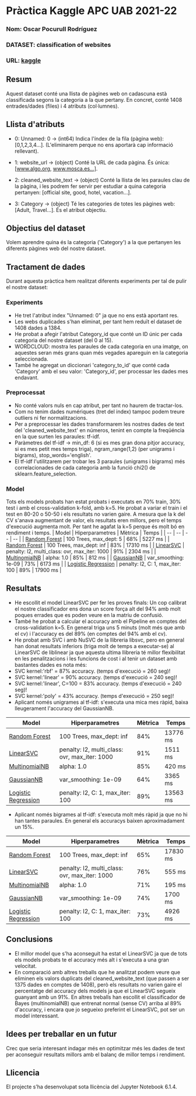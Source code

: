 # Pràctica Kaggle APC UAB 2021-22
### Nom: Oscar Pocurull Rodríguez
### DATASET: classification of websites
### URL: [kaggle](http://www.kaggle.com/hetulmehta/website-classification)
## Resum
Aquest dataset conté una llista de pàgines web on cadascuna està classificada segons la categoria a la que pertany.
En concret, conté 1408 entrades/dades (files) i 4 atributs (col·lumnes).
## Llista d'atributs
- 0: Unnamed: 0 -> (int64) Indica l'índex de la fila (pàgina web): [0,1,2,3,4...]. (L'eliminarem perque no ens aportarà cap informació rellevant).

- 1: website_url -> (object) Conté la URL de cada pàgina. És única: [www.algo.org, www.mosca.es...].

- 2: cleaned_website_text -> (object) Conté la llista de les paraules clau de la pàgina, i les podrem fer servir per estudiar a quina categoria pertanyen: [official site, good, hotel, vacation...].

- 3: Category -> (object) Té les categories de totes les pàgines web: [Adult, Travel...]. És el atribut objectiu.
## Objectius del dataset
Volem aprendre quina és la categoria ('Category') a la que pertanyen les diferents pàgines web del nostre dataset.
## Tractament de dades
Durant aquesta pràctica hem realitzat diferents experiments per tal de pulir el nostre dataset:
### Experiments
- He tret l'atribut index "Unnamed: 0" ja que no ens està aportant res.
- Les webs duplicades s'han eliminat, per tant hem reduït el dataset de 1408 dades a 1384.
- He probat a afegir l'atribut Category_id que conté un ID únic per cada categoria del nostre dataset (del 0 al 15).
- WORDCLOUD: mostra les paraules de cada categoria en una imatge, on aquestes seran més grans quan més vegades apareguin en la categoria seleccionada.
- També he agregat un diccionari 'category_to_id' que conté cada 'Category' amb el seu valor: 'Category_id', per processar les dades mes endavant.

### Preprocessat
- No conté valors nuls en cap atribut, per tant no haurem de tractar-los.
- Com no tenim dades numériques (tret del index) tampoc podem treure outliers ni fer normalitzacions.
- Per a preprocessar les dades transformarem les nostres dades de text del 'cleaned_website_text' en números, tenint en compte la freqüéncia en la que surten les paraules: tf-idf.
- Paràmetres del tf-idf -> min_df: 6 (si es mes gran dona pitjor accuracy, si es mes petit mes temps triga), ngram_range(1,2) (per unigrams i bigrams), stop_words='english'.
- El tf-idf l'utilitzarem per trobar les 3 paraules (unigrams i bigrams) més correlacionades de cada categoria amb la funció chi2() de sklearn.feature_selection.
### Model
Tots els models probats han estat probats i executats en 70% train, 30% test i amb el cross-validation k-fold, amb k=5.
He probat a variar el train i el test en 80-20 o 50-50 i els resultats no varien gaire.
A mesura que la k del CV s'anava augmentant de valor, els resultats eren millors, pero el temps d'execució augmenta molt. Per tant he agafat la k=5 perque és molt bó en rendiment i temps.
| Model | Hiperparametres | Mètrica | Temps |
| -- | -- | -- | -- |
| [Random Forest](link) | 100 Trees, max_dept: 5 | 68% | 5227 ms |
| [Random Forest](link) | 100 Trees, max_dept: inf | 83% | 17310 ms |
| [LinearSVC](link) | penalty: l2, multi_class: ovr, max_iter: 1000 | 91% | 2304 ms |
| [MultinomialNB](link) | alpha: 1.0 | 85% | 812 ms |
| [GaussianNB](link) | var_smoothing: 1e-09 | 73% | 6173 ms |
| [Logistic Regression](link) | penalty: l2, C: 1, max_iter: 100 | 89% | 17900 ms |
## Resultats
- He escollit el model LinearSVC per fer les proves finals:
Un cop calibrat el nostre classificador ens dona un score força alt del 94% amb molt poques errades que es poden veure en la matriu de confusió.
- També he probat a calcular el accuracy amb el Pipeline en comptes del cross-validation k=5. En general triga uns 5 minuts (molt més que amb el cv) i l'accuracy es del 89% (en comptes del 94% amb el cv).
- He probat amb SVC i amb NuSVC de la llibreria libsvc, pero en general han donat resultats inferiors (triga molt de temps a executar-se) al LinearSVC de liblinear ja que aquesta ultima llibreria té millor flexibilitat en les penalitzacions i les funcions de cost i al tenir un dataset amb bastantes dades es nota més:
- SVC kernel:'rbf' = 87% accuracy. (temps d'execució = 260 seg)!
- SVC kernel:'linear' = 90% accuracy. (temps d'execució = 240 seg)!
- SVC kernel:'linear', C=100 = 83% accuracy. (temps d'execució = 240 seg)!
- SVC kernel:'poly' = 43% accuracy. (temps d'execució = 250 seg)!
- Aplicant només unigrames al tf-idf: s'executa una mica mes ràpid, baixa lleugerament l'accuracy del GaussianNB. 

| Model | Hiperparametres | Mètrica | Temps |
| -- | -- | -- | -- |
| [Random Forest](link) | 100 Trees, max_dept: inf | 84% | 13776 ms |
| [LinearSVC](link) | penalty: l2, multi_class: ovr, max_iter: 1000 | 91% | 1511 ms |
| [MultinomialNB](link) | alpha: 1.0 | 85% | 420 ms |
| [GaussianNB](link) | var_smoothing: 1e-09 | 64% | 3365 ms |
| [Logistic Regression](link) | penalty: l2, C: 1, max_iter: 100 | 89% | 13563 ms |
- Aplicant només bigrames al tf-idf: s'executa molt més ràpid ja que no hi han tantes paraules. En general els accuracys baixen aproximadament un 15%.

| Model | Hiperparametres | Mètrica | Temps |
| -- | -- | -- | -- |
| [Random Forest](link) | 100 Trees, max_dept: inf | 65% | 17830 ms |
| [LinearSVC](link) | penalty: l2, multi_class: ovr, max_iter: 1000 | 76% | 555 ms |
| [MultinomialNB](link) | alpha: 1.0 | 71% | 195 ms |
| [GaussianNB](link) | var_smoothing: 1e-09 | 74% | 1700 ms |
| [Logistic Regression](link) | penalty: l2, C: 1, max_iter: 100 | 73% | 4926 ms |
## Conclusions
- El millor model que s'ha aconseguit ha estat el LinearSVC ja que de tots els models probats te el accuracy més alt i s'executa a una gran velocitat.
- En comparació amb altres treballs que he analitzat podem veure que eliminen els valors duplicats del cleaned_website_text (que passen a ser 1375 dades en comptes de 1408), però els resultats no varien gaire el percentatge del accuracy dels models ja que el LinearSVC segueix guanyant amb un 91%. En altres treballs han escollit el classificador de Bayes (multinomialNB) que entrenat normal (sense CV) arriba al 89% d'accuracy, i encara que jo segueixo preferint el LinearSVC, pot ser un model interessant.
## Idees per treballar en un futur
Crec que seria interesant indagar més en optimitzar més les dades de text per aconseguir resultats millors amb el balanç de millor temps i rendiment.
## Llicencia
El projecte s’ha desenvolupat sota llicència del Jupyter Notebook 6.1.4.
